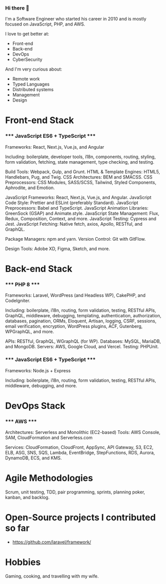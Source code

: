 ### Hi there 👋

I'm a Software Engineer who started his career in 2010 and is mostly focused on JavaScript, PHP, and AWS.

I love to get better at:
- Front-end
- Back-end
- DevOps
- CyberSecurity

And I'm very curious about:
- Remote work
- Typed Languages
- Distributed systems
- Management
- Design

Front-end Stack
===

### *** JavaScript ES6 + TypeScript ***

Frameworks: React, Next.js, Vue.js, and Angular

Including: boilerplate, developer tools, i18n, components, routing, styling, form validation, fetching, state management, type checking, and testing.

Build Tools: Webpack, Gulp, and Grunt.
HTML & Template Engines: HTML5, Handlebars, Pug, and Twig.
CSS Architectures: BEM and SMACSS.
CSS Preprocessors: CSS Modules, SASS/SCSS, Tailwind, Styled Components, Aphrodite, and Emotion.

JavaScript Frameworks: React, Next.js, Vue.js, and Angular.
JavaScript Code Style: Prettier and ESLint (preferably Standard).
JavaScript Preprocessors: Babel and TypeScript.
JavaScript Animation Libraries: GreenSock (GSAP) and Animate.style.
JavaScript State Management: Flux, Redux, Composition, Context, and more.
JavaScript Testing: Cypress and Jest.
JavaScript Fetching: Native fetch, axios, Apollo, RESTful, and GraphQL.

Package Managers: npm and yarn.
Version Control: Git with GitFlow.

Design Tools: Adobe XD, Figma, Sketch, and more.

Back-end Stack
================================================

### *** PHP 8 ***

Frameworks: Laravel, WordPress (and Headless WP), CakePHP, and CodeIgniter.

Including: boilerplate, i18n, routing, form validation, testing, RESTful APIs, GraphQL, middleware, debugging, templating, authentication, authorization, databases, pagination, ORMs, Eloquent, Artisan, logging, CSRF, sessions, email verification, encryption, WordPress plugins, ACF, Gutenberg, WPGraphQL, and more.

APIs: RESTful, GraphQL, WGraphQL (for WP).
Databases: MySQL, MariaDB, and MongoDB.
Servers: AWS, Google Cloud, and Vercel.
Testing: PHPUnit.

### *** JavaScript ES6 + TypeScript ***

Frameworks: Node.js + Express

Including: boilerplate, i18n, routing, form validation, testing, RESTful APIs, middleware, debugging, and more.

DevOps Stack
================================================

### *** AWS ***

Architectures: Serverless and Monolithic (EC2-based)
Tools: AWS Console, SAM, CloudFormation and Serverless.com

Services: CloudFormation, CloudFront, AppSync, API Gateway, S3, EC2, ELB, ASG, SNS, SQS, Lambda, EventBridge, StepFunctions, RDS, Aurora, DynamoDB, ECS, and KMS.

Agile Methodologies
================================================

Scrum, unit testing, TDD, pair programming, sprints, planning poker, kanban, and backlog.

Open-Source projects I contributed so far
================================================

- https://github.com/laravel/framework/

Hobbies
================================================

Gaming, cooking, and travelling with my wife.
